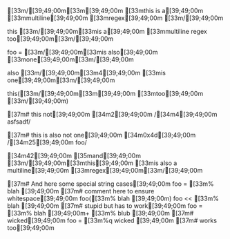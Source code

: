 [33m/[39;49;00m[33m[39;49;00m
[33mthis is a[39;49;00m
[33mmultiline[39;49;00m
[33mregex[39;49;00m
[33m/[39;49;00m

this [33m/[39;49;00m[33mis a[39;49;00m
[33mmultiline regex too[39;49;00m[33m/[39;49;00m

foo = [33m/[39;49;00m[33mis also[39;49;00m
[33mone[39;49;00m[33m/[39;49;00m

also [33m/[39;49;00m[33m4[39;49;00m
[33mis one[39;49;00m[33m/[39;49;00m

this([33m/[39;49;00m[33m[39;49;00m
[33mtoo[39;49;00m
[33m/[39;49;00m)

[37m# this not[39;49;00m
[34m2[39;49;00m /[34m4[39;49;00m
asfsadf/

[37m# this is also not one[39;49;00m
[34m0x4d[39;49;00m /[34m25[39;49;00m
foo/

[34m42[39;49;00m [35mand[39;49;00m [33m/[39;49;00m[33mthis[39;49;00m
[33mis also a multiline[39;49;00m
[33mregex[39;49;00m[33m/[39;49;00m


[37m# And here some special string cases[39;49;00m
foo = [33m% blah [39;49;00m           [37m# comment here to ensure whitespace[39;49;00m
foo([33m% blah [39;49;00m)
foo << [33m% blah [39;49;00m          [37m# stupid but has to work[39;49;00m
foo = [33m% blah [39;49;00m+ [33m% blub [39;49;00m  [37m# wicked[39;49;00m
foo = [33m%q wicked [39;49;00m        [37m# works too[39;49;00m
